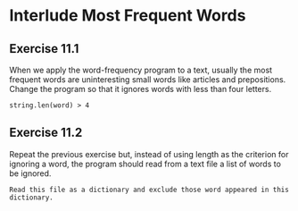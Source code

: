# Interlude Most Frequent Words #

## Exercise 11.1 ##

When we apply the word-frequency program to a text, usually the most frequent words are uninteresting small words like articles and prepositions. Change the program so that it ignores words with less than four letters.

``string.len(word) > 4``

## Exercise 11.2 ##

Repeat the previous exercise but, instead of using length as the criterion for ignoring a word, the program should read from a text file a list of words to be ignored.

``Read this file as a dictionary and exclude those word appeared in this dictionary.``

